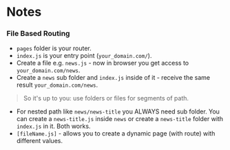 # Notes
### File Based Routing
- `pages` folder is your router.
- `index.js` is your entry point (`your_domain.com/`).
- Create a file e.g. `news.js` - now in browser you get access to `your_domain.com/news`.
- Create a `news` sub folder and `index.js` inside of it - receive the same result `your_domain.com/news`.
>So it's up to you: use folders or files for segments of path. 
- For nested path like `news/news-title` you ALWAYS need sub folder. You can create a `news-title.js` inside `news` 
  or create a `news-title`  folder with `index.js` in it. Both works.
- `[fileName.js]` - allows you to create a dynamic page (with route) with different values.